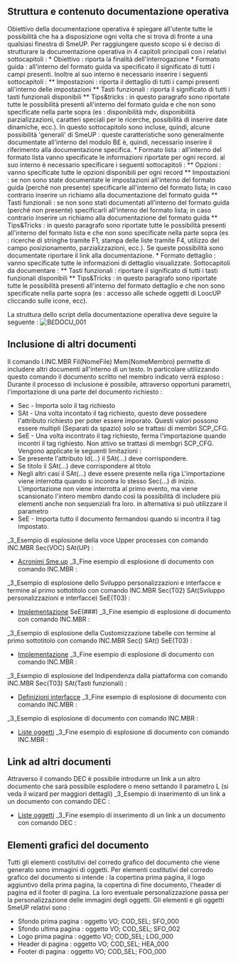 ## Struttura e contenuto documentazione operativa
Obiettivo della documentazione operativa è spiegare all'utente tutte le possibilità che ha a disposizione ogni volta che si trova di fronte a una qualsiasi finestra di SmeUP. Per raggiungere questo scopo si è deciso di strutturare la documentazione operativa in 4 capitoli principali con i relativi sottocapitoli : 
 \* Obiettivo :  riporta la finalità dell'interrogazione
 \* Formato guida :  all'interno del formato guida va specificato il significato di tutti i campi presenti. Inoltre al suo interno è necessario inserire i seguenti sottocapitoli : 
 \*\* Impostazioni :  riporta il dettaglio di tutti i campi presenti all'interno delle impostazioni
 \*\* Tasti funzionali :  riporta il significato di tutti i tasti funzionali disponibili
 \*\* Tips&tricks :  in questo paragrafo sono riportate tutte le possibilità presenti all'interno del formato guida e che non sono specificate nella parte sopra (es :  disponibilità mdv, disponibilità parzializzazioni, caratteri speciali per le ricerche, possibilità di inserire date dinamiche, ecc.). In questo sottocapitolo sono incluse, quindi, alcune possibilità 'generali' di SmeUP :  queste caratteristiche sono generalmente documentate all'interno del modulo B£ è, quindi, necessario inserire il riferimento alla documentazione specifica.
 \* Formato lista :  all'interno del formato lista vanno specificate le informazioni riportate per ogni record. al suo interno è necessario specificare i seguenti sottocapitoli : 
 \*\* Opzioni :  vanno specificate tutte le opzioni disponibili per ogni record
 \*\* Impostazioni :  se non sono state documentate le impostazioni all'interno del formato guida (perché non presente) specificarle all'interno del formato lista; in caso contrario inserire un richiamo alla documentazione del formato guida
 \*\* Tasti funzionali :  se non sono stati documentati all'interno del formato guida (perché non presente) specificarli all'interno del formato lista; in caso contrario inserire un richiamo alla documentazione del formato guida
 \*\* Tips&Tricks :  in questo paragrafo sono riportate tutte le possibilità presenti all'interno del formato lista e che non sono specificate nella parte sopra (es :  ricerche di stringhe tramite F1, stampa delle liste tramite F4, utilizzo del campo posizionamento, parzializzazioni, ecc.). Se queste possibilità sono documentate riportare il link alla documentazione.
 \* Formato dettaglio :  vanno specificate tutte le informazioni di dettaglio visualizzate. Sottocapitoli da documentare : 
 \*\* Tasti funzionali :  riportare il significato di tutti i tasti funzionali disponibili
 \*\* Tips&Tricks :   in questo paragrafo sono riportate tutte le possibilità presenti all'interno del formato dettaglio e che non sono specificate nella parte sopra (es :  accesso alle schede oggetti di LoocUP cliccando sulle icone, ecc).

 La struttura dello script della documentazione operativa deve seguire la seguente : 
![B£DOCU_001](https://doc.smeup.com/immagini/B£DOCU_12/BXDOCU_001.png)
## Inclusione di altri documenti
Il comando I.INC.MBR Fil(NomeFile) Mem(NomeMembro) permette di includere altri documenti all'interno di un testo. In particolare utilizzando questo comando il documento scritto nel membro indicato verrà esploso : 
Durante il processo di inclusione è possibile, attraverso opportuni parametri, l'importazione di una parte del documento richiesto : 
-  Sec - Importa solo il tag richiesto
-  SAt - Una volta incontato il tag richiesto, questo deve possedere l'attributo richiesto per poter essere imporato. Questi valori possono essere multipli (Separati da spazio) solo se trattasi di membri SCP_CFG.
-  SeE - Una volta incontrato il tag richiesto, ferma l'importazione quando incontri il tag righiesto. Non attivo se trattasi di membgri SCP_CFG.
Vengono applicate le seguenti limitazioni : 
-  Se presente l'attributo Id(...) il SAt(...)  deve corrispondere.
-  Se titolo il SAt(...) deve corrispondere al titolo
-  Negli altri casi il SAt(...) deve essere presente nella riga
L'importazione viene interrotta quando si incontra lo stesso Sec(...) di inizio.
L'importazione non viene interrotta al primo evento, ma viene scansionato l'intero membro dando così la possibilità di includere più elementi anche non sequenziali fra loro.
in alternativa si può utilizzare il parametro
-  SeE - Importa tutto il documento fermandosi quando si incontra il tag impostato.

_3_Esempio di esplosione della voce Upper processes con comando INC.MBR Sec(VOC) SAt(UP) : 
- [Acronimi Sme.up](Sorgenti/MB/DOC_VOC/GLO_ACR_01)
_3_Fine esempio di esplosione di documento con comando INC.MBR : 

_3_Esempio di esplosione dello Sviluppo personalizzazioni e interfacce e termine al primo sottotitolo con comando INC.MBR Sec(T02) SAt(Sviluppo personalizzazioni e interfacce) SeE(T03) : 
- [Implementazione](Sorgenti/DOC/TA/B£AMO/A£BASE_P0G)
SeE(###)
_3_Fine esempio di esplosione di documento con comando INC.MBR : 

_3_Esempio di esplosione della Customizzazione tabelle con termine al primo sottotitolo con comando INC.MBR Sec() SAt() SeE(T03) : 
- [Implementazione](Sorgenti/DOC/TA/B£AMO/A£BASE_P0G)
_3_Fine esempio di esplosione di documento con comando INC.MBR : 

_3_Esempio di esplosione del Indipendenza dalla piattaforma  con comando INC.MBR Sec(T03) SAt(Tasti funzionali) : 
- [Definizioni interfacce](Sorgenti/DOC/TA/B£AMO/A£BASE_SF)
_3_Fine esempio di esplosione di documento con comando INC.MBR : 

_3_Esempio di esplosione di documento con comando INC.MBR : 
- [Liste oggetti](Sorgenti/DOC_OPE/TA/B£AMO/B£_LIS)
_3_Fine esempio di esplosione di documento con comando INC.MBR : 

## Link ad altri documenti
Attraverso il comando DEC è possibile introdurre un link a un altro documento che sarà possibile esplodere o meno settando il parametro L (si veda il wizard per maggiori dettagli)
_3_Esempio di inserimento di un link a un documento con comando DEC : 
- [Liste oggetti](Sorgenti/DOC_OPE/TA/B£AMO/B£_LIS)
_3_Fine esempio di inserimento di un link a un documento con comando DEC : 

## Elementi grafici del documento
Tutti gli elementi costitutivi del corredo grafico del documento che viene generato sono immagini di oggetti.
Per elementi costitutivi del corredo grafico del documento si intende :  la copertina prima pagina, il logo aggiuntivo della prima pagina, la copertina di fine documento, l'header di pagina ed il footer di pagina.
La loro eventuale personalizzazione passa per la personalizzazione delle immagini degli oggetti.
Gli elementi e gli oggetti SmeUP relativi sono : 
-  Sfondo prima pagina :  oggetto VO; COD_SEL; SFO_000
-  Sfondo ultima pagina :  oggetto VO; COD_SEL; SFO_002
-  Logo prima pagina :  oggetto VO; COD_SEL; LOG_000
-  Header di pagina :  oggetto VO; COD_SEL; HEA_000
-  Footer di pagina :  oggetto VO; COD_SEL; FOO_000
